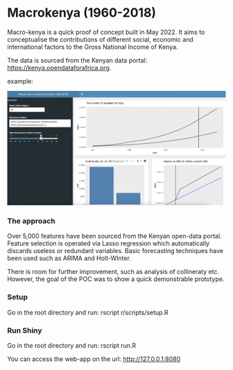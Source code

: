 <h1>Macrokenya (1960-2018)</h1>
Macro-kenya is a quick proof of concept built in May 2022. 
It aims to conceptualise the contributions of different social, economic and international factors to the Gross National Income of Kenya. 

The data is sourced from the Kenyan data portal: https://kenya.opendataforafrica.org. 

example:

<img src="res/macrokenya.png">

<h3>The approach</h3>
Over 5,000 features have been sourced from the Kenyan open-data portal. Feature selection is operated via Lasso regression which automatically discards useless or redundant variables. Basic forecasting techniques have been used such as ARIMA and Holt-WInter. 

There is room for further improvement, such as analysis of collineraty etc. However, the goal of the POC was to show a quick demonstrable prototype. 

<h3>Setup </h3>
Go in the root directory and run: 
rscript r/scripts/setup.R

<h3>Run Shiny</h3>
Go in the root directory and run: 
rscript run.R

You can access the web-app on the url: http://127.0.0.1:8080

